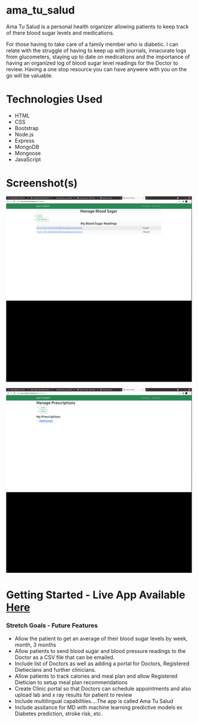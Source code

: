 # ama_tu_salud

Ama Tu Salud is a personal health organizer allowing patients to keep track of there blood sugar levels and medications.

For those having to take care of a family member who is diabetic.  I can relate with the struggle of having to keep up with journals,
innacurate logs from glucometers, staying up to date on medications and the importance of having an organized log of blood sugar level readings for the Doctor to review.  Having a one stop resource you can have anywere with you on the go will be valuable.

# Technologies Used
- HTML
- CSS
- Bootstrap
- Node.js
- Express
- MongoDB
- Mongoose
- JavaScript

# Screenshot(s)

![Ama Tu Salud Readings](/public/images/salud.png)

![Ama Tu Salud Medications](/public/images/salud-med.png)

# Getting Started - Live App Available [Here](https://ama-tu-salud.herokuapp.com/)

 ### Stretch Goals - Future Features

- Allow the patient to get an average of their blood sugar levels by week, month, 3 months
- Allow patients to send blood sugar and blood pressure readings to the Doctor as a CSV file that can be emailed.
- Include list of Doctors as well as adding a portal for Doctors, Registered Dietiecians and further clinicians.
- Allow patients to track calories and meal plan and allow Registered Dietician to setup meal plan recommendations
- Create Clinic portal so that Doctors can schedule appointments and also upload lab and x ray results for patient to review
- Include multilingual capabilities....The app is called Ama Tu Salud
- Include assitance for MD with machine learning predictive models ex Diabetes prediction, stroke risk, etc.
